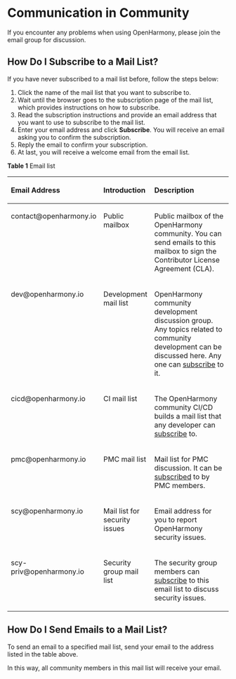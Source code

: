 # Communication in Community<a name="EN-US_TOPIC_0000001054608107"></a>

If you encounter any problems when using OpenHarmony, please join the email group for discussion.

## How Do I Subscribe to a Mail List?<a name="en-us_topic_0000001051853133_section103251821112117"></a>

If you have never subscribed to a mail list before, follow the steps below:

1.  Click the name of the mail list that you want to subscribe to.
2.  Wait until the browser goes to the subscription page of the mail list, which provides instructions on how to subscribe.
3.  Read the subscription instructions and provide an email address that you want to use to subscribe to the mail list.
4.  Enter your email address and click  **Subscribe**. You will receive an email asking you to confirm the subscription.
5.  Reply the email to confirm your subscription.
6.  At last, you will receive a welcome email from the email list.

**Table  1**  Email list

<a name="en-us_topic_0000001051853133_table198701222219"></a>
<table><thead align="left"><tr id="en-us_topic_0000001051853133_row16871202215210"><th class="cellrowborder" valign="top" width="20.757924207579244%" id="mcps1.2.4.1.1"><p id="en-us_topic_0000001051853133_p128719221213"><a name="en-us_topic_0000001051853133_p128719221213"></a><a name="en-us_topic_0000001051853133_p128719221213"></a>Email Address</p>
</th>
<th class="cellrowborder" valign="top" width="11.65883411658834%" id="mcps1.2.4.1.2"><p id="en-us_topic_0000001051853133_p9227211844"><a name="en-us_topic_0000001051853133_p9227211844"></a><a name="en-us_topic_0000001051853133_p9227211844"></a>Introduction</p>
</th>
<th class="cellrowborder" valign="top" width="67.58324167583241%" id="mcps1.2.4.1.3"><p id="en-us_topic_0000001051853133_p28717224216"><a name="en-us_topic_0000001051853133_p28717224216"></a><a name="en-us_topic_0000001051853133_p28717224216"></a>Description</p>
</th>
</tr>
</thead>
<tbody><tr id="en-us_topic_0000001051853133_row1487115222219"><td class="cellrowborder" valign="top" width="20.757924207579244%" headers="mcps1.2.4.1.1 "><p id="en-us_topic_0000001051853133_p142153615915"><a name="en-us_topic_0000001051853133_p142153615915"></a><a name="en-us_topic_0000001051853133_p142153615915"></a>contact@openharmony.io</p>
</td>
<td class="cellrowborder" valign="top" width="11.65883411658834%" headers="mcps1.2.4.1.2 "><p id="en-us_topic_0000001051853133_p72211218412"><a name="en-us_topic_0000001051853133_p72211218412"></a><a name="en-us_topic_0000001051853133_p72211218412"></a>Public mailbox</p>
</td>
<td class="cellrowborder" valign="top" width="67.58324167583241%" headers="mcps1.2.4.1.3 "><p id="en-us_topic_0000001051853133_p1087114221623"><a name="en-us_topic_0000001051853133_p1087114221623"></a><a name="en-us_topic_0000001051853133_p1087114221623"></a>Public mailbox of the <span id="en-us_topic_0000001051853133_text11580114031511"><a name="en-us_topic_0000001051853133_text11580114031511"></a><a name="en-us_topic_0000001051853133_text11580114031511"></a>OpenHarmony</span> community. You can send emails to this mailbox to sign the Contributor License Agreement (CLA).</p>
</td>
</tr>
<tr id="en-us_topic_0000001051853133_row107737404215"><td class="cellrowborder" valign="top" width="20.757924207579244%" headers="mcps1.2.4.1.1 "><p id="en-us_topic_0000001051853133_p148951611957"><a name="en-us_topic_0000001051853133_p148951611957"></a><a name="en-us_topic_0000001051853133_p148951611957"></a>dev@openharmony.io</p>
</td>
<td class="cellrowborder" valign="top" width="11.65883411658834%" headers="mcps1.2.4.1.2 "><p id="en-us_topic_0000001051853133_p822122113410"><a name="en-us_topic_0000001051853133_p822122113410"></a><a name="en-us_topic_0000001051853133_p822122113410"></a>Development mail list</p>
</td>
<td class="cellrowborder" valign="top" width="67.58324167583241%" headers="mcps1.2.4.1.3 "><p id="en-us_topic_0000001051853133_p16774144174210"><a name="en-us_topic_0000001051853133_p16774144174210"></a><a name="en-us_topic_0000001051853133_p16774144174210"></a><span id="en-us_topic_0000001051853133_text20103211124216"><a name="en-us_topic_0000001051853133_text20103211124216"></a><a name="en-us_topic_0000001051853133_text20103211124216"></a>OpenHarmony</span> community development discussion group. Any topics related to community development can be discussed here. Any one can <a href="https://lists.openatom.io/postorius/lists/dev.openharmony.io" target="_blank" rel="noopener noreferrer">subscribe</a> to it.</p>
</td>
</tr>
<tr id="en-us_topic_0000001051853133_row7871622728"><td class="cellrowborder" valign="top" width="20.757924207579244%" headers="mcps1.2.4.1.1 "><p id="en-us_topic_0000001051853133_p44601613113817"><a name="en-us_topic_0000001051853133_p44601613113817"></a><a name="en-us_topic_0000001051853133_p44601613113817"></a>cicd@openharmony.io</p>
</td>
<td class="cellrowborder" valign="top" width="11.65883411658834%" headers="mcps1.2.4.1.2 "><p id="en-us_topic_0000001051853133_p222202115413"><a name="en-us_topic_0000001051853133_p222202115413"></a><a name="en-us_topic_0000001051853133_p222202115413"></a>CI mail list</p>
</td>
<td class="cellrowborder" valign="top" width="67.58324167583241%" headers="mcps1.2.4.1.3 "><p id="en-us_topic_0000001051853133_p16871822628"><a name="en-us_topic_0000001051853133_p16871822628"></a><a name="en-us_topic_0000001051853133_p16871822628"></a>The <span id="en-us_topic_0000001051853133_text174641244154914"><a name="en-us_topic_0000001051853133_text174641244154914"></a><a name="en-us_topic_0000001051853133_text174641244154914"></a>OpenHarmony</span> community CI/CD builds a mail list that any developer can <a href="https://lists.openatom.io/postorius/lists/cicd.openharmony.io" target="_blank" rel="noopener noreferrer">subscribe</a> to.</p>
</td>
</tr>
<tr id="en-us_topic_0000001051853133_row8715135275716"><td class="cellrowborder" valign="top" width="20.757924207579244%" headers="mcps1.2.4.1.1 "><p id="en-us_topic_0000001051853133_p3716452175711"><a name="en-us_topic_0000001051853133_p3716452175711"></a><a name="en-us_topic_0000001051853133_p3716452175711"></a>pmc@openharmony.io</p>
</td>
<td class="cellrowborder" valign="top" width="11.65883411658834%" headers="mcps1.2.4.1.2 "><p id="en-us_topic_0000001051853133_p112292113412"><a name="en-us_topic_0000001051853133_p112292113412"></a><a name="en-us_topic_0000001051853133_p112292113412"></a>PMC mail list</p>
</td>
<td class="cellrowborder" valign="top" width="67.58324167583241%" headers="mcps1.2.4.1.3 "><p id="en-us_topic_0000001051853133_p1571612525573"><a name="en-us_topic_0000001051853133_p1571612525573"></a><a name="en-us_topic_0000001051853133_p1571612525573"></a>Mail list for PMC discussion. It can be <a href="https://lists.openatom.io/postorius/lists/pmc.openharmony.io/" target="_blank" rel="noopener noreferrer">subscribed</a> to by PMC members.</p>
</td>
</tr>
<tr id="en-us_topic_0000001051853133_row77591655145717"><td class="cellrowborder" valign="top" width="20.757924207579244%" headers="mcps1.2.4.1.1 "><p id="en-us_topic_0000001051853133_p311833519387"><a name="en-us_topic_0000001051853133_p311833519387"></a><a name="en-us_topic_0000001051853133_p311833519387"></a>scy@openharmony.io</p>
</td>
<td class="cellrowborder" valign="top" width="11.65883411658834%" headers="mcps1.2.4.1.2 "><p id="en-us_topic_0000001051853133_p11530134203816"><a name="en-us_topic_0000001051853133_p11530134203816"></a><a name="en-us_topic_0000001051853133_p11530134203816"></a>Mail list for security issues</p>
</td>
<td class="cellrowborder" valign="top" width="67.58324167583241%" headers="mcps1.2.4.1.3 "><p id="en-us_topic_0000001051853133_p20127152355810"><a name="en-us_topic_0000001051853133_p20127152355810"></a><a name="en-us_topic_0000001051853133_p20127152355810"></a>Email address for you to report <span id="en-us_topic_0000001051853133_text162005351389"><a name="en-us_topic_0000001051853133_text162005351389"></a><a name="en-us_topic_0000001051853133_text162005351389"></a>OpenHarmony</span> security issues.</p>
</td>
</tr>
<tr id="en-us_topic_0000001051853133_row1713010314581"><td class="cellrowborder" valign="top" width="20.757924207579244%" headers="mcps1.2.4.1.1 "><p id="en-us_topic_0000001051853133_p311943316586"><a name="en-us_topic_0000001051853133_p311943316586"></a><a name="en-us_topic_0000001051853133_p311943316586"></a>scy-priv@openharmony.io</p>
</td>
<td class="cellrowborder" valign="top" width="11.65883411658834%" headers="mcps1.2.4.1.2 "><p id="en-us_topic_0000001051853133_p10231211144"><a name="en-us_topic_0000001051853133_p10231211144"></a><a name="en-us_topic_0000001051853133_p10231211144"></a>Security group mail list</p>
</td>
<td class="cellrowborder" valign="top" width="67.58324167583241%" headers="mcps1.2.4.1.3 "><p id="en-us_topic_0000001051853133_p17119183319584"><a name="en-us_topic_0000001051853133_p17119183319584"></a><a name="en-us_topic_0000001051853133_p17119183319584"></a>The security group members can <a href="https://lists.openatom.io/postorius/lists/scy-priv.openharmony.io/" target="_blank" rel="noopener noreferrer">subscribe</a> to this email list to discuss security issues.</p>
</td>
</tr>
</tbody>
</table>

## How Do I Send Emails to a Mail List?<a name="en-us_topic_0000001051853133_section09801118222"></a>

To send an email to a specified mail list, send your email to the address listed in the table above.

In this way, all community members in this mail list will receive your email.

